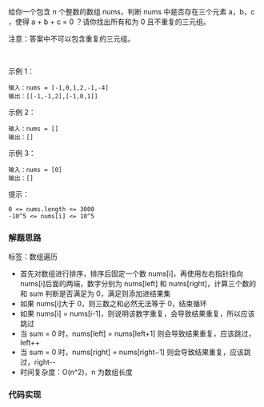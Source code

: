 给你一个包含 n 个整数的数组 nums，判断 nums 中是否存在三个元素 a，b，c ，使得 a + b + c = 0 ？请你找出所有和为 0 且不重复的三元组。

注意：答案中不可以包含重复的三元组。

 

示例 1：

```
输入：nums = [-1,0,1,2,-1,-4]
输出：[[-1,-1,2],[-1,0,1]]
```

示例 2：

```
输入：nums = []
输出：[]
```

示例 3：

```
输入：nums = [0]
输出：[]
```

提示：

```
0 <= nums.length <= 3000
-10^5 <= nums[i] <= 10^5
```


### 解题思路

标签：数组遍历
- 首先对数组进行排序，排序后固定一个数 nums[i]，再使用左右指针指向 nums[i]后面的两端，数字分别为 nums[left] 和 nums[right]，计算三个数的和 sum 判断是否满足为 0，满足则添加进结果集
- 如果 nums[i]大于 0，则三数之和必然无法等于 0，结束循环
- 如果 nums[i] = nums[i-1]，则说明该数字重复，会导致结果重复，所以应该跳过
- 当 sum = 0 时，nums[left] = nums[left+1] 则会导致结果重复，应该跳过，left++
- 当 sum = 0 时，nums[right] = nums[right−1] 则会导致结果重复，应该跳过，right--
- 时间复杂度：O(n^2)，n 为数组长度


### 代码实现

